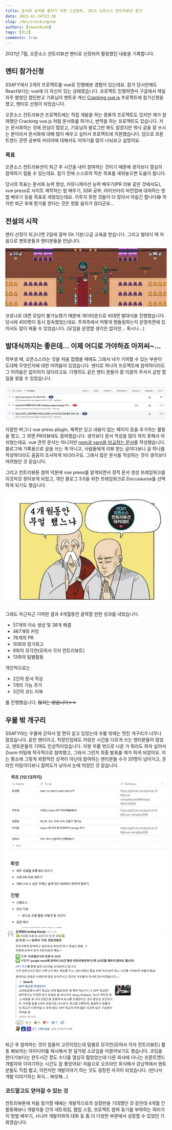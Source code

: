 ```yaml
---
title: 문서화 능력을 올리기 위한 고군분투, 2021 오픈소스 컨트리뷰션 참가
date: 2023-01-24T23:30
slug: /dev/crackingvue
authors: [sewonkimm]
tags: [회고]
comments: true
---
```


2021년 7월, 오픈소스 컨트리뷰션 멘티로 선정되어 활동했던 내용을 기록합니다.

## 멘티 참가신청

SSAFY에서 2개의 프로젝트를 vue로 진행해본 경험이 있는데요. 참가 당시만해도 React보다는 vue에 더 자신이 있는 상태였습니다. 프로젝트 진행하면서 구글에서 제일 자주 봤었던 캡틴판교 기효님이 멘토로 계신 [Cracking vue.js](https://www.oss.kr/contribution_academy_project/show/1efa75c8-4b54-4624-8652-81b16968add3) 프로젝트에 참가신청을 했고, 멘티로 선정이 되었습니다.

오픈소스 컨트리뷰션 프로젝트에는 직접 개발을 하는 종류의 프로젝트도 있지만 제가 참여했던 Cracking vue.js 처럼 문서화를 하거나, 번역을 하는 프로젝트도 있습니다. 저는 문서화하는 것에 관심이 많았고, 기효님의 블로그만 봐도 알겠지만 워낙 글을 잘 쓰시는 분이라서 문서화에 대해 많이 배우고 싶어서 프로젝트에 지원했습니다. 덤으로 프론트엔드 관련 공부와 커리어에 대해서도 이야기를 많이 나눠보고 싶었어요.

### 목표

오픈소스 컨트리뷰션이 퇴근 후 시간을 내어 참여하는 것이기 때문에 생각보다 열심히 참여하기 힘들 수 있는데요. 참가 전에 스스로의 작은 목표를 세워놓으면 도움이 됩니다. 

당시의 목표는 문서화 능력 향상, 커뮤니케이션 능력 배우기(PR 리뷰 같은 것에서도), vue press로 사이트 제작하는 법 배우기, SSR 공부, 라이브러리 버전업에 대처하는 방법 배우기 등을 목표로 세웠었는데요. 이루지 못한 것들이 더 많아서 아쉽긴 합니다😅 하지만 퇴근 후에 뭔가를 한다는 것은 정말 쉽지가 않더군요...


## 전설의 시작

멘티 선정이 되고나면 2일에 걸쳐 Git 기본/고급 교육을 받습니다. 그리고 발대식 때 처음으로 멘토분들과 멘티분들을 만납니다. 

![발대식](./start.png)

코로나로 대면 모임이 불가능했기 때문에 게더타운으로 비대면 발대식을 진행했습니다. 당시에 400명이 동시 접속했었는데요. 주최측에서 어떻게 핸들링하는지 운영측면에 있어서도 많이 배울 수 있었습니다. (모임을 운영할 생각은 없지만... 혹시나...)


## 발대식까지는 좋은데... 이제 어디로 가야하죠 아저씨~...

학부생 때, 오픈소스라는 것을 처음 접했을 때에도 그래서 내가 기여할 수 있는 부분이 도대체 무엇인지에 대한 어려움이 있었습니다. 멘티로 하나의 프로젝트에 참여하더라도 그 어려움은 없어지지 않더라고요. 다행히도 같은 멘티 분들이 잘 이끌어 주셔서 금방 할 일을 찾을 수 있었습니다. 

![pr](PR.png)

자잘한 버그나 vue press plugin, 제목만 있고 내용이 없는 페이지 등을 추가하는 활동을 했고, 그 외엔 PR리뷰에도 참여했습니다. 생각보다 문서 작성을 많이 하지 못해서 아쉬웠는데요. vue 관련 문서는 아니지만 [npm과 yarn을 비교하는 문서](https://joshua1988.github.io/vue-camp/package-manager/npm-vs-yarn.html#npm)를 작성했습니다. 블로그에 기록용으로 글을 쓰는 게 아니고, 사람들에게 리뷰 받는 글이다보니 글 하나를 작성하더라도 꼼꼼히 조사하게 되더라구요. 그래서 많은 문서를 작성하는 것이 생각보다 어려웠던 것 같습니다. 

그리고 컨트리뷰톤 참여 덕분에 vue press를 알게되면서 정적 문서 생성 프레임워크를 이것저것 찾아보게 되었고, 개인 블로그 3.0을 위한 프레임워크로 Docusaurus를 선택하게 되기도 했습니다.




![list](work.png)

그래도 차근차근 기여한 결과 4개월동안 괄목할 만한 성과를 내었습니다. 

- 57개의 이슈 생성 및 38개 해결
- 467개의 커밋
- 76개의 PR
- 10회의 정기회고
- 9회의 모각컨(모여서 각자 컨트리뷰트)
- 13회의 팀별활동


개인적으로는 

- 2건의 문서 작성
- 1개의 기능 추가
- 3건의 코드 리뷰
  
를 진행했습니다. ~~많지는 않습니다ㅠㅠ~~


## 우물 밖 개구리

SSAFY라는 우물에 갇혀서 맘 편히 살고 있었는데 우물 밖에는 멋진 개구리가 너무나 많았습니다. 같은 멘티이고, 직장인임에도 저랑은 시간을 다르게 쓰는 멘티분들이 많았고, 멘토분들의 기여도 인상적이었습니다. 이왕 우물 밖으로 나온 거 뭐라도 하자 싶어서 Zoom 미팅에 적극적으로 참여했고, 그래서 그런지 최종 발표를 제가 하게 되었어요. 저는 평소에 그렇게 외향적인 성격이 아닌데 참여하는 멘티분들 수가 20명이 넘어가고, 온라인 미팅이다보니 참여도가 낮아서 눈에 띄었던 것 같습니다. 

![meeting](meeting.png)
![meeting2](slack.png)

퇴근 후 참여하는 것이 힘들어 고민이었는데 팀별로 모각컨(모여서 각자 컨트리뷰트) 활동 해보자는 아이디어를 제시해서 한 달가량 소모임을 이끌어보기도 했습니다. 코딩을 한다기보다는 한두시간 정도 수다를 열심히 떨었었는데 다른 회사에 다니는 프론트엔드 개발자와 이야기하는 시간도 참 좋았어요! 처음으로 오프라인 회식해서 강남역에서 멘토분들도 직접 뵙고, 이런저런 개발이야기 하는 것도 굉장한 자극이 되었습니다. (만나서 개발 이야기하는 회식... 짜릿해...)


### 코드말고도 얻어갈 수 있는 것

컨트리뷰톤에 처음 참가할 때에는 개발적으로의 성장만을 기대했던 것 같은데 4개월 간 활동해보니 개발자들 간의 네트워킹, 협업 스킬, 프로젝트 참여 동기를 부여하는 여러가지 방법 배우기, 시니어 개발자와의 대화 등 좀 더 다양한 부분에서 성장할 수 있었던 기회였습니다.
